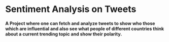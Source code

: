 # Sentiment Analysis on Tweets

#### A Project where one can fetch and analyze tweets to show who those which are influential and also see what people of different countries think about a current trending topic and show their polarity.

